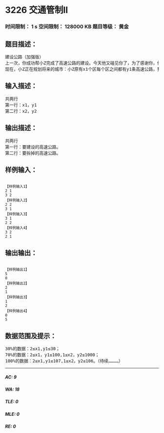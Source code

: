 # 3226 交通管制II   
### 时间限制： 1 s     空间限制： 128000 KB     题目等级： 黄金  
## 题目描述：  

<pre>
建设公路（加强版）
上一次，你成功帮小Z完成了高速公路的建设。今天他又碰见你了，为了感谢你，他送了你十箩筐的鸡蛋（编者：送这么多的鸡蛋干什么？小Z：额~我外公的妻子的女儿的丈夫的母亲开了一个养鸡场，鸡下的蛋太多了，要送人。编者：她不就是你的奶奶吗？-□-｜｜）。
现在，小Z正在规划将来的城市：小Z原有x1个区每个区之间都有y1条高速公路，预计将来小Z的城市将扩建（或者缩小）为x2个区，每个区之间有y2条高速公路。他想让你继续为他计算一下，他要建设多少的高速公路，拆掉多少的高速公路。
</pre>
  
  
## 输入描述：  

<pre>
共两行
第一行：x1，y1
第二行：x2，y2
</pre>
  
  
## 输出描述：  

<pre>
共两行
第一行：要建设的高速公路。
第二行：要拆掉的高速公路。
</pre>
  
  
## 样例输入：  

<pre><code>
【样例输入1】
2 1
3 2
【样例输入2】
2 2
3 1
【样例输入3】
3 1
2 2
【样例输入4】
3 2
2 1
</code></pre>
  
  
## 输出输出：  

<pre><code>
【样例输出1】
5
0
【样例输出2】
2
1
【样例输出3】
1
2
【样例输出4】
0
5
</code></pre>
  
  
## 数据范围及提示：  

<pre>
30%的数据：2≤x1,y1≤30；
70%的数据：2≤x1，y1≤100,1≤x2，y2≤1000；
100%的数据：2≤x1,y1≤107,1≤x2，y2≤106。（待续…………）
</pre>
  
  
***  

##### AC: 9  
##### WA: 18  
##### TLE: 0  
##### MLE: 0  
##### RE: 0  
